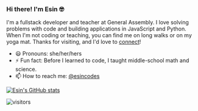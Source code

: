 

### Hi there! I'm Esin 🤓

I'm a fullstack developer and teacher at General Assembly. I love solving problems with code and building applications in JavaScript and Python. When I'm not coding or teaching, you can find me on long walks or on my yoga mat. Thanks for visiting, and I'd love to [connect](https://www.linkedin.com/in/esinsaribudak/)! 

- 😃  Pronouns: she/her/hers
- ⚡  Fun fact: Before I learned to code, I taught middle-school math and science. 
- 📫  How to reach me: [@esincodes](https://twitter.com/esincodes)

<!--
**esin87/esin87** is a ✨ _special_ ✨ repository because its `README.md` (this file) appears on your GitHub profile.

Here are some ideas to get you started:

- 🔭 I’m currently working on ...
- 🌱 I’m currently learning ...
- 👯 I’m looking to collaborate on ...
- 🤔 I’m looking for help with ...
- 💬 Ask me about ...
- 📫 How to reach me: ...
- 😄 Pronouns: ...
- ⚡ Fun fact: ...
-->


[![Esin's GitHub stats](https://github-readme-stats.vercel.app/api?username=esin87&show_icons=true&theme=buefy)](https://github.com/esin87/github-readme-stats)

![visitors](https://visitor-badge.glitch.me/badge?page_id=esin87.esin87)
